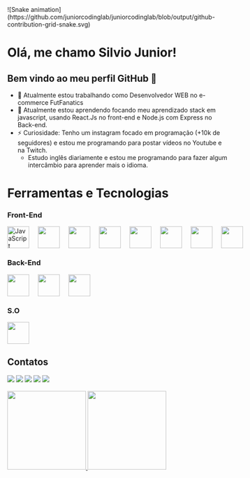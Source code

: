 
<link rel="stylesheet" href="https://cdn.jsdelivr.net/gh/devicons/devicon@v2.15.1/devicon.min.css">
![Snake animation](https://github.com/juniorcodinglab/juniorcodinglab/blob/output/github-contribution-grid-snake.svg)

# Olá, me chamo Silvio Junior! 
## Bem vindo ao meu perfil GitHub 👋


- 🔭 Atualmente estou trabalhando como Desenvolvedor WEB no e-commerce FutFanatics
- 🌱 Atualmente estou aprendendo focando meu aprendizado stack em javascript, usando React.Js no front-end e Node.js com Express no Back-end.
- ⚡ Curiosidade: Tenho um instagram focado em programação (+10k de seguidores) e estou me programando para postar vídeos no Youtube e na Twitch.
  - Estudo inglês diariamente e estou me programando para fazer algum intercâmbio para aprender mais o idioma.

# Ferramentas e Tecnologias

### Front-End
<div style="display: flex; gap: 20px">
  <img style="width:50px" alt="JavaScript" src="https://cdn.jsdelivr.net/gh/devicons/devicon/icons/javascript/javascript-original.svg" />
  <img style="width:50px" src="https://cdn.jsdelivr.net/gh/devicons/devicon/icons/react/react-original.svg" />
  <img style="width:50px" src="https://cdn.jsdelivr.net/gh/devicons/devicon/icons/jquery/jquery-original-wordmark.svg" />
  <img style="width:50px" src="https://cdn.jsdelivr.net/gh/devicons/devicon/icons/typescript/typescript-original.svg" />
  <img style="width:50px" src="https://cdn.jsdelivr.net/gh/devicons/devicon/icons/webpack/webpack-original.svg" />
  <img style="width:50px" src="https://cdn.jsdelivr.net/gh/devicons/devicon/icons/html5/html5-original.svg" />
  <img style="width:50px" src="https://cdn.jsdelivr.net/gh/devicons/devicon/icons/css3/css3-original.svg" />
  <img style="width:50px" src="https://cdn.jsdelivr.net/gh/devicons/devicon/icons/sass/sass-original.svg" />
</div>

### Back-End
<div style="display: flex; gap: 20px">
  <img style="width:50px" src="https://cdn.jsdelivr.net/gh/devicons/devicon/icons/nodejs/nodejs-original.svg" />
  <img style="width:50px" src="https://cdn.jsdelivr.net/gh/devicons/devicon/icons/php/php-original.svg" />
  <img style="width:50px" src="https://cdn.jsdelivr.net/gh/devicons/devicon/icons/express/express-original-wordmark.svg" />

</div>

### S.O
<img style="width:50px" src="https://cdn.jsdelivr.net/gh/devicons/devicon/icons/ubuntu/ubuntu-plain.svg" />


## Contatos
<div>
    <a href="https://www.instagram.com/junior.coding/" target="_blank"><img src="https://img.shields.io/badge/-Instagram-%23E4405F?style=for-the-badge&logo=instagram&logoColor=white" target="_blank"></a>
  <a href="https://www.youtube.com/channel/UCBz-TKmT1aLyR6xqfRjKaGA" target="_blank"><img src="https://img.shields.io/badge/YouTube-FF0000?style=for-the-badge&logo=youtube&logoColor=white" target="_blank"></a>
  <a href="https://www.twitch.tv/manualdoprogramador" target="_blank"><img src="https://img.shields.io/badge/Twitch-9146FF?style=for-the-badge&logo=twitch&logoColor=white" target="_blank"></a>
  <a href = "mailto:silvio_cbsj@hotmail.com"><img src="https://img.shields.io/badge/Gmail-D14836?style=for-the-badge&logo=gmail&logoColor=white" target="_blank"></a>
  <a href="https://www.linkedin.com/in/junior-coding/" target="_blank"><img src="https://img.shields.io/badge/-LinkedIn-%230077B5?style=for-the-badge&logo=linkedin&logoColor=white" target="_blank"></a>   
</div>

<br>

<div>
  <a href="https://github.com/juniorcodinglab">
  <img height="180em" src="https://github-readme-stats.vercel.app/api/top-langs/?username=juniorcodinglab&layout=compact&langs_count=7&theme=dracula"/>
  <img height="180em" src="https://github-readme-stats.vercel.app/api?username=juniorcodinglab&show_icons=true&theme=dracula&include_all_commits=true&count_private=true"/>
</div>

